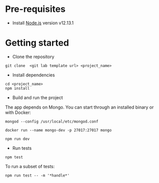 # Pre-requisites
- Install [Node.js](https://nodejs.org/en/) version v12.13.1

# Getting started

- Clone the repository
```
git clone  <git lab template url> <project_name>
```

- Install dependencies
```
cd <project_name>
npm install
```

- Build and run the project

The app depends on Mongo. You can start through an installed binary or with Docker:

```
mongod --config /usr/local/etc/mongod.conf
```

```
docker run --name mongo-dev -p 27017:27017 mongo
```

```
npm run dev
```

- Run tests

```
npm test
```

To run a subset of tests:

```
npm run test -- -m '*handle*'
```